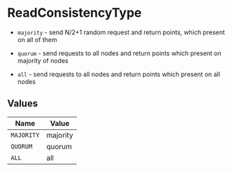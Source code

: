 # ReadConsistencyType

* `majority` - send N/2+1 random request and return points, which present on all of them

* `quorum` - send requests to all nodes and return points which present on majority of nodes

* `all` - send requests to all nodes and return points which present on all nodes


## Values

| Name       | Value      |
| ---------- | ---------- |
| `MAJORITY` | majority   |
| `QUORUM`   | quorum     |
| `ALL`      | all        |